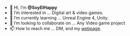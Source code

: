 - 👋 Hi, I’m **@SoyElHappy**
- 👀 I’m interested in ... Digital art & video games.
- 🌱 I’m currently learning ... Unreal Engine 4, Unity.
- 💞️ I’m looking to collaborate on ... Any Video game project
- 📫 How to reach me ... DM, and my [webpage](https://xolotlidiseno.com).

<!---
SoyElHappy/SoyElHappy is a ✨ special ✨ repository because its `README.md` (this file) appears on your GitHub profile.
You can click the Preview link to take a look at your changes.
--->
